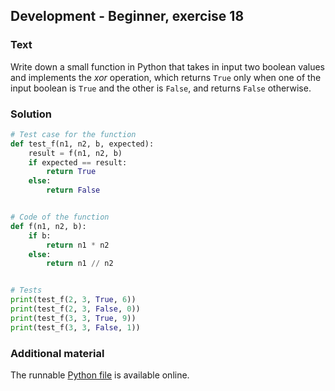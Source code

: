 ## Development - Beginner, exercise 18

### Text
Write down a small function in Python that takes in input two boolean values and implements the *xor* operation, which returns `True` only when one of the input boolean is `True` and the other is `False`, and returns `False` otherwise.

### Solution
```python
# Test case for the function
def test_f(n1, n2, b, expected):
    result = f(n1, n2, b)
    if expected == result:
        return True
    else:
        return False


# Code of the function
def f(n1, n2, b):
    if b:
        return n1 * n2
    else:
        return n1 // n2


# Tests
print(test_f(2, 3, True, 6))
print(test_f(2, 3, False, 0))
print(test_f(3, 3, True, 9))
print(test_f(3, 3, False, 1))
``` 

### Additional material
The runnable [Python file](exercise_18.py) is available online.
